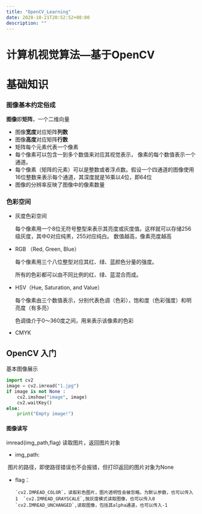 ```yaml
---
title: "OpenCV_Learning"
date: 2020-10-21T20:52:52+08:00
description: ""
---
```


# 计算机视觉算法—基于OpenCV

# 基础知识

### 图像基本约定俗成

**图像**即**矩阵**，一个二维向量

* 图像**宽度**对应矩阵**列数**
* 图像**高度**对应矩阵**行数**
* 矩阵每个元素代表一个像素
* 每个像素可以包含一到多个数值来对应其视觉表示， 像素的每个数值表示一个通道。
* 每个像素（矩阵的元素）可以是整数或者浮点数。假设一个四通道的图像使用 16位整数来表示每个通道，其深度就是16乘以4位，即64位
* 图像的分辨率反映了图像中的像素数量

### 色彩空间

* 灰度色彩空间

  ​	每个像素用一个8位无符号整型来表示其亮度或灰度值。这样就可以存储256级灰度，其中0对应纯黑，255对应纯白。 数值越高，像素亮度越高

* RGB （Red, Green, Blue）

  每个像素用三个八位整型对应其红、绿、蓝颜色分量的强度。

  所有的色彩都可以由不同比例的红、绿、蓝混合而成。

* HSV（Hue, Saturation, and Value）

  每个像素由三个数值表示，分别代表色调（色彩），饱和度（色彩强度）和明亮度（有多亮）

  色调值介于0～360度之间，用来表示该像素的色彩

* CMYK 

## OpenCV 入门

基本图像展示

```python
import cv2
image = cv2.imread("1.jpg")
if image is not None :
    cv2.imshow("image", image)
    cv2.waitKey()
else:
    print("Empty image!")
```

#### 图像读写

imread(img_path,flag) 读取图片，返回图片对象

*   img_path: 

  ​	图片的路径，即使路径错误也不会报错，但打印返回的图片对象为None
  
* flag：
      
      `cv2.IMREAD_COLOR`，读取彩色图片，图片透明性会被忽略，为默认参数，也可以传入1  `cv2.IMREAD_GRAYSCALE`,按灰度模式读取图像，也可以传入0
      `cv2.IMREAD_UNCHANGED`,读取图像，包括其alpha通道，也可以传入-1




